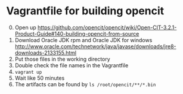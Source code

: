 # Vagrantfile for building opencit

0. Open up https://github.com/opencit/opencit/wiki/Open-CIT-3.2.1-Product-Guide#140-building-opencit-from-source
1. Download Oracle JDK rpm and Oracle JDK for windows http://www.oracle.com/technetwork/java/javase/downloads/jre8-downloads-2133155.html
2. Put those files in the working directory
3. Double check the file names in the Vagrantfile
4. `vagrant up`
5. Wait like 50 minutes
6. The artifacts can be found by `ls /root/opencit/**/*.bin`

